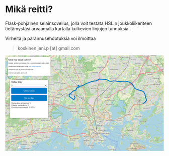 # Mikä reitti?

Flask-pohjainen selainsovellus, jolla voit testata HSL:n joukkoliikenteen tietämystäsi arvaamalla kartalla kulkevien linjojen tunnuksia.

Virheitä ja parannusehdotuksia voi ilmoittaa
> koskinen.jani.p [at] gmail.com

![Esimerkkikuva sovelluksesta](example.png)